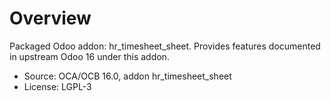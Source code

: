 # Overview

Packaged Odoo addon: hr_timesheet_sheet. Provides features documented in upstream Odoo 16 under this addon.

- Source: OCA/OCB 16.0, addon hr_timesheet_sheet
- License: LGPL-3
